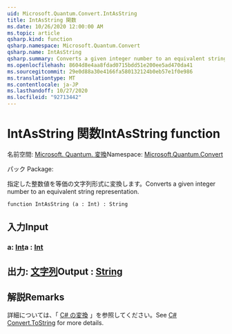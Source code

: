 ```yaml
---
uid: Microsoft.Quantum.Convert.IntAsString
title: IntAsString 関数
ms.date: 10/26/2020 12:00:00 AM
ms.topic: article
qsharp.kind: function
qsharp.namespace: Microsoft.Quantum.Convert
qsharp.name: IntAsString
qsharp.summary: Converts a given integer number to an equivalent string representation.
ms.openlocfilehash: 8604d8e4aa8fdad0715bdd51e200ee5ad470da41
ms.sourcegitcommit: 29e0d88a30e4166fa580132124b0eb57e1f0e986
ms.translationtype: MT
ms.contentlocale: ja-JP
ms.lasthandoff: 10/27/2020
ms.locfileid: "92713442"
---
```

# <a name="intasstring-function"></a><span data-ttu-id="1f2bc-102">IntAsString 関数</span><span class="sxs-lookup"><span data-stu-id="1f2bc-102">IntAsString function</span></span>

<span data-ttu-id="1f2bc-103">名前空間: [Microsoft. Quantum. 変換](xref:Microsoft.Quantum.Convert)</span><span class="sxs-lookup"><span data-stu-id="1f2bc-103">Namespace: [Microsoft.Quantum.Convert](xref:Microsoft.Quantum.Convert)</span></span>

<span data-ttu-id="1f2bc-104">パック [](https://nuget.org/packages/)</span><span class="sxs-lookup"><span data-stu-id="1f2bc-104">Package: [](https://nuget.org/packages/)</span></span>


<span data-ttu-id="1f2bc-105">指定した整数値を等価の文字列形式に変換します。</span><span class="sxs-lookup"><span data-stu-id="1f2bc-105">Converts a given integer number to an equivalent string representation.</span></span>

```qsharp
function IntAsString (a : Int) : String
```


## <a name="input"></a><span data-ttu-id="1f2bc-106">入力</span><span class="sxs-lookup"><span data-stu-id="1f2bc-106">Input</span></span>

### <a name="a--int"></a><span data-ttu-id="1f2bc-107">a: [Int](xref:microsoft.quantum.lang-ref.int)</span><span class="sxs-lookup"><span data-stu-id="1f2bc-107">a : [Int](xref:microsoft.quantum.lang-ref.int)</span></span>





## <a name="output--string"></a><span data-ttu-id="1f2bc-108">出力: [文字列](xref:microsoft.quantum.lang-ref.string)</span><span class="sxs-lookup"><span data-stu-id="1f2bc-108">Output : [String](xref:microsoft.quantum.lang-ref.string)</span></span>



## <a name="remarks"></a><span data-ttu-id="1f2bc-109">解説</span><span class="sxs-lookup"><span data-stu-id="1f2bc-109">Remarks</span></span>

<span data-ttu-id="1f2bc-110">詳細については、「 [C# の変換](https://docs.microsoft.com/dotnet/api/system.convert.tostring?view=netframework-4.7.1#System_Convert_ToString_System_Int64_) 」を参照してください。</span><span class="sxs-lookup"><span data-stu-id="1f2bc-110">See [C# Convert.ToString](https://docs.microsoft.com/dotnet/api/system.convert.tostring?view=netframework-4.7.1#System_Convert_ToString_System_Int64_) for more details.</span></span>
